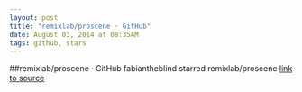 ```yaml
---
layout: post
title: "remixlab/proscene · GitHub"
date: August 03, 2014 at 08:35AM
tags: github, stars
---
```

##remixlab/proscene · GitHub
fabiantheblind starred remixlab/proscene
[link to source](http://ift.tt/UTTaxh) 
